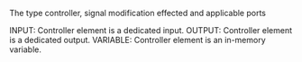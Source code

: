 The type controller, signal modification effected and applicable ports


<!-- comment -->


INPUT: Controller element is a dedicated input.
OUTPUT: Controller element is a dedicated output.
VARIABLE: Controller element is an in-memory variable.
